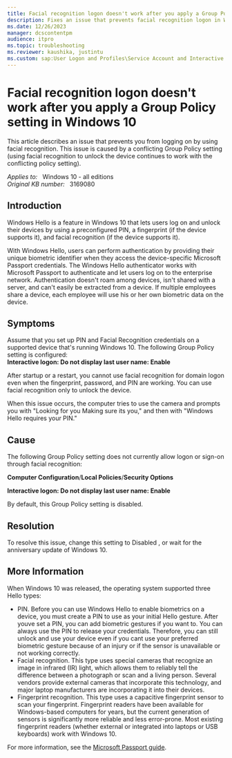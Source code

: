 ```yaml
---
title: Facial recognition logon doesn't work after you apply a Group Policy setting in Windows 10
description: Fixes an issue that prevents facial recognition logon in Windows 10.
ms.date: 12/26/2023
manager: dcscontentpm
audience: itpro
ms.topic: troubleshooting
ms.reviewer: kaushika, justintu
ms.custom: sap:User Logon and Profiles\Service Account and Interactive User Logon Issues and Credential Providers, csstroubleshoot
---
```

# Facial recognition logon doesn't work after you apply a Group Policy setting in Windows 10

This article describes an issue that prevents you from logging on by using facial recognition. This issue is caused by a conflicting Group Policy setting (using facial recognition to unlock the device continues to work with the conflicting policy setting).

_Applies to:_ &nbsp; Windows 10 - all editions  
_Original KB number:_ &nbsp; 3169080

## Introduction

Windows Hello is a feature in Windows 10 that lets users log on and unlock their devices by using a preconfigured PIN, a fingerprint (if the device supports it), and facial recognition (if the device supports it).

With Windows Hello, users can perform authentication by providing their unique biometric identifier when they access the device-specific Microsoft Passport credentials. The Windows Hello authenticator works with Microsoft Passport to authenticate and let users log on to the enterprise network. Authentication doesn't roam among devices, isn't shared with a server, and can't easily be extracted from a device. If multiple employees share a device, each employee will use his or her own biometric data on the device.

## Symptoms

Assume that you set up PIN and Facial Recognition credentials on a supported device that's running Windows 10. The following Group Policy setting is configured:  
**Interactive logon: Do not display last user name: Enable**

After startup or a restart, you cannot use facial recognition for domain logon even when the fingerprint, password, and PIN are working. You can use facial recognition only to unlock the device.

When this issue occurs, the computer tries to use the camera and prompts you with "Looking for you Making sure its you," and then with "Windows Hello requires your PIN."

## Cause

The following Group Policy setting does not currently allow logon or sign-on through facial recognition:

**Computer Configuration**/**Local Policies**/**Security Options**

**Interactive logon: Do not display last user name: Enable**

By default, this Group Policy setting is disabled.

## Resolution

To resolve this issue, change this setting to Disabled , or wait for the anniversary update of Windows 10.

## More Information

When Windows 10 was released, the operating system supported three Hello types:

- PIN. Before you can use Windows Hello to enable biometrics on a device, you must create a PIN to use as your initial Hello gesture. After youve set a PIN, you can add biometric gestures if you want to. You can always use the PIN to release your credentials. Therefore, you can still unlock and use your device even if you cant use your preferred biometric gesture because of an injury or if the sensor is unavailable or not working correctly.
- Facial recognition. This type uses special cameras that recognize an image in infrared (IR) light, which allows them to reliably tell the difference between a photograph or scan and a living person. Several vendors provide external cameras that incorporate this technology, and major laptop manufacturers are incorporating it into their devices.
- Fingerprint recognition. This type uses a capacitive fingerprint sensor to scan your fingerprint. Fingerprint readers have been available for Windows-based computers for years, but the current generation of sensors is significantly more reliable and less error-prone. Most existing fingerprint readers (whether external or integrated into laptops or USB keyboards) work with Windows 10.

For more information, see the [Microsoft Passport guide](/windows/security/identity-protection/hello-for-business/hello-identity-verification).
